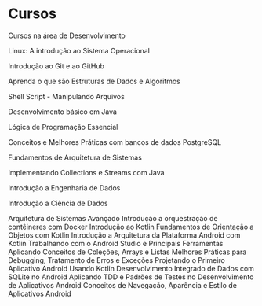 # Cursos

Cursos na área de Desenvolvimento


Linux: A introdução ao Sistema Operacional


Introdução ao Git e ao GitHub


Aprenda o que são Estruturas de Dados e Algoritmos 


Shell Script - Manipulando Arquivos


Desenvolvimento básico em Java


Lógica de Programação Essencial 


Conceitos e Melhores Práticas com bancos de dados PostgreSQL 


Fundamentos de Arquitetura de Sistemas


Implementando Collections e Streams com Java


Introdução a Engenharia de Dados


Introdução a Ciência de Dados


Arquitetura de Sistemas Avançado
Introdução a orquestração de contêineres com Docker
Introdução ao Kotlin
Fundamentos de Orientação a Objetos com Kotlin
Introdução a Arquitetura da Plataforma Android com Kotlin
Trabalhando com o Android Studio e Principais Ferramentas
Aplicando Conceitos de Coleções, Arrays e Listas
Melhores Práticas para Debugging, Tratamento de Erros e Exceções
Projetando o Primeiro Aplicativo Android Usando Kotlin
Desenvolvimento Integrado de Dados com SQLite no Android
Aplicando TDD e Padrões de Testes no Desenvolvimento de Aplicativos Android
Conceitos de Navegação, Aparência e Estilo de Aplicativos Android
